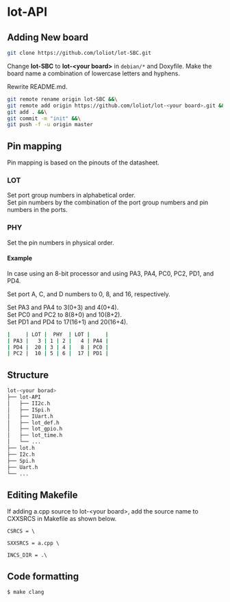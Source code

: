 # lot-API

## Adding New board

```bash
git clone https://github.com/loliot/lot-SBC.git
```

Change **lot-SBC** to **lot-\<your board\>** in `debian/*` and Doxyfile.
Make the board name a combination of lowercase letters and hyphens.

Rewrite README.md. 

```bash
git remote rename origin lot-SBC &&\
git remote add origin https://github.com/loliot/lot-<your board>.git &&\
git add . &&\
git commit -m "init" &&\
git push -f -u origin master
```

## Pin mapping

Pin mapping is based on the pinouts of the datasheet.

### LOT

Set port group numbers in alphabetical order.  
Set pin numbers by the combination of the port group numbers and pin numbers in the ports.

### PHY

Set the pin numbers in physical order.

#### Example

In case using an 8-bit processor and using PA3, PA4, PC0, PC2, PD1, and PD4.

Set port A, C, and D numbers to 0, 8, and 16, respectively.

Set PA3 and PA4 to 3(0+3) and 4(0+4).  
Set PC0 and PC2 to 8(8+0) and 10(8+2).  
Set PD1 and PD4 to 17(16+1) and 20(16+4).

```bash
|     | LOT |  PHY  | LOT |     |
| PA3 |   3 | 1 | 2 |   4 | PA4 |
| PD4 |  20 | 3 | 4 |   8 | PC0 |
| PC2 |  10 | 5 | 6 |  17 | PD1 |
```

## Structure

```bash
lot-<your borad>
├── lot-API
│   ├── II2c.h
│   ├── ISpi.h
│   ├── IUart.h
│   ├── lot_def.h
│   ├── lot_gpio.h
│   ├── lot_time.h
│   └── ...
├── lot.h
├── I2c.h
├── Spi.h
├── Uart.h
└── ...
```

## Editing Makefile

If adding a.cpp source to lot-\<your board\>, add the source name to CXXSRCS in Makefile as shown below.

```make
CSRCS = \

SXXSRCS = a.cpp \

INCS_DIR = .\

```

## Code formatting

```bash
$ make clang
```
